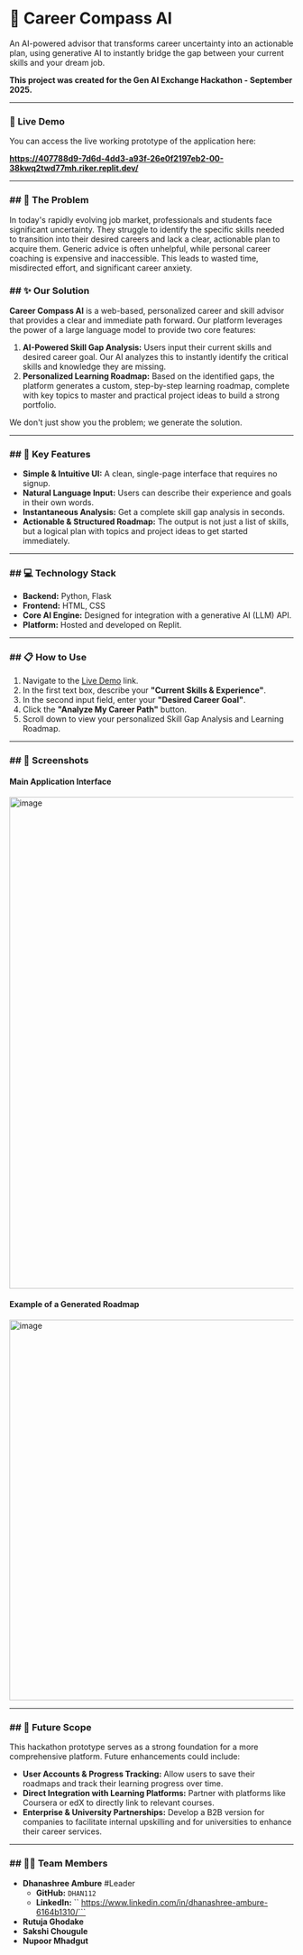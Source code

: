 # 🧭 Career Compass AI

An AI-powered advisor that transforms career uncertainty into an actionable plan, using generative AI to instantly bridge the gap between your current skills and your dream job.

**This project was created for the Gen AI Exchange Hackathon - September 2025.**

---

### 🔴 Live Demo

You can access the live working prototype of the application here:

**https://407788d9-7d6d-4dd3-a93f-26e0f2197eb2-00-38kwq2twd77mh.riker.replit.dev/**

---

### ## 🎯 The Problem

In today's rapidly evolving job market, professionals and students face significant uncertainty. They struggle to identify the specific skills needed to transition into their desired careers and lack a clear, actionable plan to acquire them. Generic advice is often unhelpful, while personal career coaching is expensive and inaccessible. This leads to wasted time, misdirected effort, and significant career anxiety.

### ## ✨ Our Solution

**Career Compass AI** is a web-based, personalized career and skill advisor that provides a clear and immediate path forward. Our platform leverages the power of a large language model to provide two core features:

1.  **AI-Powered Skill Gap Analysis:** Users input their current skills and desired career goal. Our AI analyzes this to instantly identify the critical skills and knowledge they are missing.
2.  **Personalized Learning Roadmap:** Based on the identified gaps, the platform generates a custom, step-by-step learning roadmap, complete with key topics to master and practical project ideas to build a strong portfolio.

We don't just show you the problem; we generate the solution.

---

### ## 🚀 Key Features

* **Simple & Intuitive UI:** A clean, single-page interface that requires no signup.
* **Natural Language Input:** Users can describe their experience and goals in their own words.
* **Instantaneous Analysis:** Get a complete skill gap analysis in seconds.
* **Actionable & Structured Roadmap:** The output is not just a list of skills, but a logical plan with topics and project ideas to get started immediately.

---

### ## 💻 Technology Stack

* **Backend:** Python, Flask
* **Frontend:** HTML, CSS
* **Core AI Engine:** Designed for integration with a generative AI (LLM) API.
* **Platform:** Hosted and developed on Replit.

---

### ## 📋 How to Use

1.  Navigate to the [Live Demo](#-live-demo) link.
2.  In the first text box, describe your **"Current Skills & Experience"**.
3.  In the second input field, enter your **"Desired Career Goal"**.
4.  Click the **"Analyze My Career Path"** button.
5.  Scroll down to view your personalized Skill Gap Analysis and Learning Roadmap.

---

### ## 📸 Screenshots

#### Main Application Interface
<img width="933" height="872" alt="image" src="https://github.com/user-attachments/assets/3c814d11-809a-4637-8b40-8e21564c5b7e" />


#### Example of a Generated Roadmap
<img width="926" height="675" alt="image" src="https://github.com/user-attachments/assets/3e4c17d0-6e38-4966-9d94-299123c0ef37" />


---

### ## 🔮 Future Scope

This hackathon prototype serves as a strong foundation for a more comprehensive platform. Future enhancements could include:

* **User Accounts & Progress Tracking:** Allow users to save their roadmaps and track their learning progress over time.
* **Direct Integration with Learning Platforms:** Partner with platforms like Coursera or edX to directly link to relevant courses.
* **Enterprise & University Partnerships:** Develop a B2B version for companies to facilitate internal upskilling and for universities to enhance their career services.

---

### ## 🧑‍💻 Team Members

* **Dhanashree Ambure** #Leader 
    * **GitHub:** `DHAN112`
    * **LinkedIn:** `` https://www.linkedin.com/in/dhanashree-ambure-6164b1310/```
* **Rutuja Ghodake**
* **Sakshi Chougule**
* **Nupoor Mhadgut**
